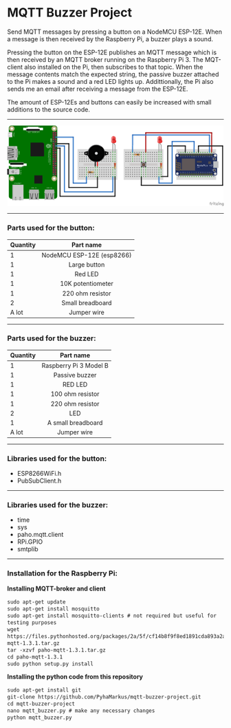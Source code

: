 # MQTT Buzzer Project

Send MQTT messages by pressing a button on a NodeMCU ESP-12E. When a message is then received by the Raspberry Pi, a buzzer plays a sound.

Pressing the button on the ESP-12E publishes an MQTT message which is then received by an MQTT broker running on the Raspberry Pi 3. The MQT-client also installed on the Pi, then subscribes to that topic. When the message contents match the expected string, the passive buzzer attached to the Pi makes a sound and a red LED lights up. Addittionally, the Pi also sends me an email after receiving a message from the ESP-12E.

The amount of ESP-12Es and buttons can easily be increased with small additions to the source code.

---

![alt text](https://github.com/PyhaMarkus/mqtt-buzzer-project/blob/master/pictures/buzzerproject_bb.png "sketch")

---

### Parts used for the button:
| Quantity | Part name                             |
| -------- |:-------------:                        |
| 1        | NodeMCU ESP-12E (esp8266)             |
| 1        | Large button                          |
| 1        | Red LED                               |
| 1        | 10K potentiometer                     |
| 1        | 220 ohm resistor                      |
| 2        | Small breadboard                      |
| A lot    | Jumper wire                           |

---

### Parts used for the buzzer:
| Quantity | Part name                             |
| -------- |:-------------:                        |
| 1        | Raspberry Pi 3 Model B                |
| 1        | Passive buzzer                        |
| 1        | RED LED                               |
| 1        | 100 ohm resistor                      |
| 1        | 220 ohm resistor                      |
| 2        | LED                                   |
| 1        | A small breadboard                    |
| A lot    | Jumper wire                           |

---

### Libraries used for the button:
* ESP8266WiFi.h
* PubSubClient.h

---

### Libraries used for the buzzer:
* time
* sys
* paho.mqtt.client
* RPi.GPIO
* smtplib

---

### Installation for the Raspberry Pi:

**Installing MQTT-broker and client**

```
sudo apt-get update
sudo apt-get install mosquitto
sudo apt-get install mosquitto-clients # not required but useful for testing purposes
wget https://files.pythonhosted.org/packages/2a/5f/cf14b8f9f8ed1891cda893a2a7d1d6fa23de2a9fb4832f05cef02b79d01f/paho-mqtt-1.3.1.tar.gz
tar -xzvf paho-mqtt-1.3.1.tar.gz
cd paho-mqtt-1.3.1
sudo python setup.py install
```
**Installing the python code from this repository**

```
sudo apt-get install git
git-clone https://github.com/PyhaMarkus/mqtt-buzzer-project.git
cd mqtt-buzzer-project
nano mqtt_buzzer.py # make any necessary changes
python mqtt_buzzer.py
```
